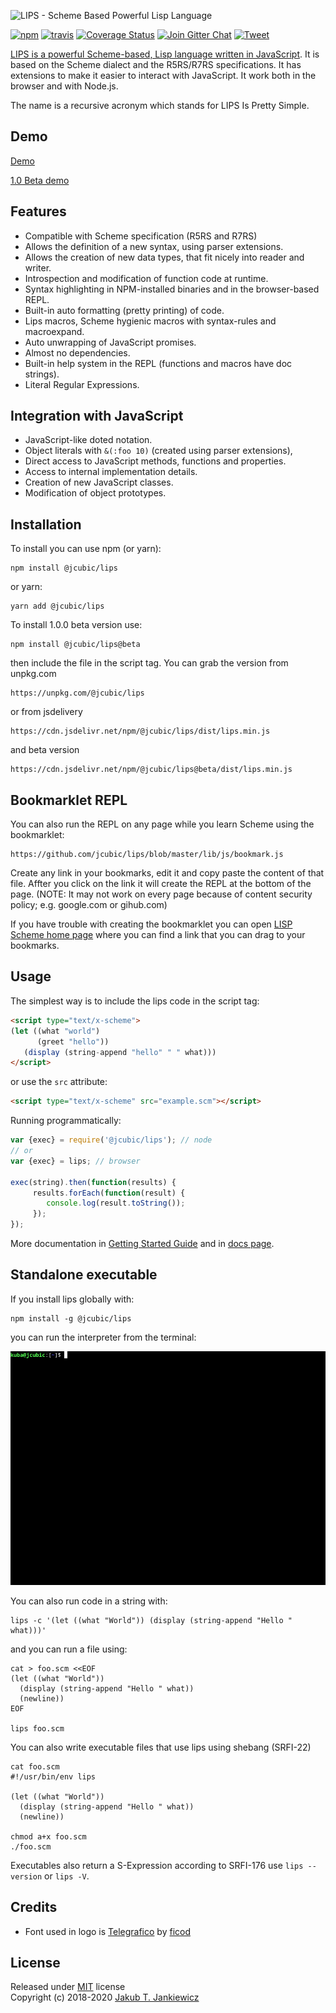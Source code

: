 ![LIPS - Scheme Based Powerful Lisp Language](https://github.com/jcubic/lips/blob/master/assets/lips.svg?raw=true)

[![npm](https://img.shields.io/badge/npm-1.0.0%E2%80%93beta.7-blue.svg)](https://www.npmjs.com/package/@jcubic/lips)
[![travis](https://travis-ci.org/jcubic/lips.svg?branch=master&78c43724c7329e5f54e9ddf80c29575d671f06f2)](https://travis-ci.org/jcubic/lips)
[![Coverage Status](https://coveralls.io/repos/github/jcubic/lips/badge.svg?branch=master&2c48907438a7265935a7b21e6931008d)](https://coveralls.io/github/jcubic/lips?branch=master)
[![Join Gitter Chat](https://badges.gitter.im/Join%20Chat.svg)](https://gitter.im/jcubic/lips)
<a href="https://twitter.com/intent/tweet?text=Powerful%20Scheme%20based%20lisp%20language%20written%20in%20JavaScript.%20It%20make%20programmer%20live%20easier%20by%20better%20interaction%20with%20JS.%20Use%20full%20power%20of%20JavaScript,%20lisp%20and%20npm%20to%20create%20your%20applications.&url=https://github.com/jcubic/lips&hashtags=javascript,opensource,lisp,scheme,language,programming">
   <img src="https://github.com/jcubic/lips/blob/master/assets/tweet-shield.svg?raw=true" alt="Tweet" height="20"/>
</a>

[LIPS is a powerful Scheme-based, Lisp language written in JavaScript](https://jcubic.github.io/lips).
It is based on the Scheme dialect and the R5RS/R7RS specifications. It has extensions to make it easier
to interact with JavaScript. It work both in the browser and with Node.js.

The name is a recursive acronym which stands for LIPS Is Pretty Simple.

## Demo

[Demo](https://jcubic.github.io/lips/#demo)

[1.0 Beta demo](https://jcubic.github.io/lips/beta.html)

## Features

* Compatible with Scheme specification (R5RS and R7RS)
* Allows the definition of a new syntax, using parser extensions.
* Allows the creation of new data types, that fit nicely into reader and writer.
* Introspection and modification of function code at runtime.
* Syntax highlighting in NPM-installed binaries and in the browser-based REPL.
* Built-in auto formatting (pretty printing) of code.
* Lips macros, Scheme hygienic macros with syntax-rules and macroexpand.
* Auto unwrapping of JavaScript promises.
* Almost no dependencies.
* Built-in help system in the REPL (functions and macros have doc strings).
* Literal Regular Expressions.

## Integration with JavaScript

* JavaScript-like doted notation.
* Object literals with `&(:foo 10)` (created using parser extensions),
* Direct access to JavaScript methods, functions and properties.
* Access to internal implementation details.
* Creation of new JavaScript classes.
* Modification of object prototypes.

## Installation

To install you can use npm (or yarn):

```
npm install @jcubic/lips
```

or yarn:

```
yarn add @jcubic/lips
```

To install 1.0.0 beta version use:

```
npm install @jcubic/lips@beta
```

then include the file in the script tag. You can grab the version from unpkg.com

```
https://unpkg.com/@jcubic/lips
```

or from jsdelivery

```
https://cdn.jsdelivr.net/npm/@jcubic/lips/dist/lips.min.js
```

and  beta version


```
https://cdn.jsdelivr.net/npm/@jcubic/lips@beta/dist/lips.min.js
```

## Bookmarklet REPL


You can also run the REPL on any page while you learn Scheme using the bookmarklet:

```
https://github.com/jcubic/lips/blob/master/lib/js/bookmark.js
```

Create any link in your bookmarks, edit it and copy paste the content of that file.
Affter you click on the link it will create the REPL at the bottom of the page.
(NOTE: It may not work on every page because of content security policy;
e.g. google.com or gihub.com)

If you have trouble with creating the bookmarklet you can open
[LISP Scheme home page](https://jcubic.github.io/lips/#bookmark) where you can
find a link that you can drag to your bookmarks.

## Usage


The simplest way is to include the lips code in the script tag:

```html
<script type="text/x-scheme">
(let ((what "world")
      (greet "hello"))
   (display (string-append "hello" " " what)))
</script>
```

or use the `src` attribute:

```html
<script type="text/x-scheme" src="example.scm"></script>
```

Running programmatically:

```javascript
var {exec} = require('@jcubic/lips'); // node
// or
var {exec} = lips; // browser

exec(string).then(function(results) {
     results.forEach(function(result) {
        console.log(result.toString());
     });
});
```

More documentation in [Getting Started Guide](https://github.com/jcubic/lips/wiki/Getting-Started) and
in [docs page](https://jcubic.github.io/lips/docs.html).

## Standalone executable

If you install lips globally with:

```
npm install -g @jcubic/lips
```

you can run the interpreter from the terminal:

![LIPS: Scheme interactive terminal](https://github.com/jcubic/lips/blob/master/assets/screencast.gif?raw=true)


You can also run code in a string with:

```
lips -c '(let ((what "World")) (display (string-append "Hello " what)))'
```

and you can run a file using:

```
cat > foo.scm <<EOF
(let ((what "World"))
  (display (string-append "Hello " what))
  (newline))
EOF

lips foo.scm
```

You can also write executable files that use lips using shebang (SRFI-22)

```
cat foo.scm
#!/usr/bin/env lips

(let ((what "World"))
  (display (string-append "Hello " what))
  (newline))

chmod a+x foo.scm
./foo.scm
```

Executables also return a S-Expression according to SRFI-176 use `lips --version` or `lips -V`.

## Credits
* Font used in logo is [Telegrafico](https://www.dafont.com/telegrafico.font) by [ficod](https://www.deviantart.com/ficod)

## License

Released under [MIT](http://opensource.org/licenses/MIT) license<br/>
Copyright (c) 2018-2020 [Jakub T. Jankiewicz](https://jcubic.pl/jakub-jankiewicz)
